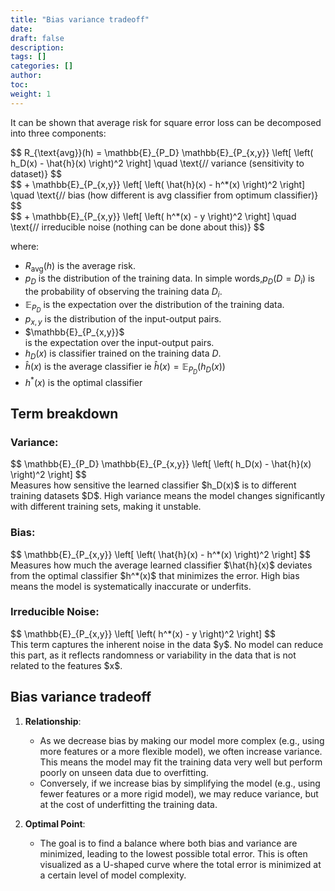 ```yaml
---
title: "Bias variance tradeoff"
date:
draft: false
description:
tags: []
categories: []
author:
toc:
weight: 1
--- 
```


It can be shown that average risk for square error loss can be decomposed into three components:
<div class="math-katex">
$$
R_{\text{avg}}(h) = \mathbb{E}_{P_D} \mathbb{E}_{P_{x,y}} \left[ \left( h_D(x) - \hat{h}(x) \right)^2 \right] \quad \text{// variance (sensitivity to dataset)}
$$
</div>
$$
+ \mathbb{E}_{P_{x,y}} \left[ \left( \hat{h}(x) - h^*(x) \right)^2 \right] \quad \text{// bias (how different is avg classifier from optimum classifier)}
$$
<div class="math-katex">
$$
+ \mathbb{E}_{P_{x,y}} \left[ \left( h^*(x) - y \right)^2 \right] \quad \text{// irreducible noise (nothing can be done about this)}
$$
</div>

where:

- $R_{\text{avg}}(h)$ is the average risk.
- $p_D$ is the distribution of the training data. In simple words,$p_D(D=D_i)$ is the probability of observing the training data $D_i$.
- $\mathbb{E}_{P_D}$ is the expectation over the distribution of the training data.
- $p_{x,y}$ is the distribution of the input-output pairs.
- <div class="math-katex">$\mathbb{E}_{P_{x,y}}$</div> is the expectation over the input-output pairs.
- $h_D(x)$ is classifier trained on the training data $D$.
- $\hat{h}(x)$ is the average classifier ie $\hat{h}(x) = \mathbb{E}_{P_D}(h_D(x))$
- $h^*(x)$ is the optimal classifier

## Term breakdown

### Variance:
<div class="math-katex">
$$
\mathbb{E}_{P_D} \mathbb{E}_{P_{x,y}} \left[ \left( h_D(x) - \hat{h}(x) \right)^2 \right]
$$
</div>
Measures how sensitive the learned classifier $h_D(x)$ is to different training datasets $D$. High variance means the model changes significantly with different training sets, making it unstable.

### Bias:
<div class="math-katex">
$$
\mathbb{E}_{P_{x,y}} \left[ \left( \hat{h}(x) - h^*(x) \right)^2 \right]
$$
</div>
Measures how much the average learned classifier $\hat{h}(x)$ deviates from the optimal classifier $h^*(x)$ that minimizes the error. High bias means the model is systematically inaccurate or underfits.

### Irreducible Noise:
<div class="math-katex">
$$
\mathbb{E}_{P_{x,y}} \left[ \left( h^*(x) - y \right)^2 \right]
$$
</div>
This term captures the inherent noise in the data $y$. No model can reduce this part, as it reflects randomness or variability in the data that is not related to the features $x$.

## Bias variance tradeoff

1. **Relationship**: 
   - As we decrease bias by making our model more complex (e.g., using more features or a more flexible model), we often increase variance. This means the model may fit the training data very well but perform poorly on unseen data due to overfitting.
   - Conversely, if we increase bias by simplifying the model (e.g., using fewer features or a more rigid model), we may reduce variance, but at the cost of underfitting the training data.

2. **Optimal Point**: 
   - The goal is to find a balance where both bias and variance are minimized, leading to the lowest possible total error. This is often visualized as a U-shaped curve where the total error is minimized at a certain level of model complexity.

